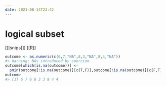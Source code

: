 ```yaml
---
date: 2021-08-14T23:42
---
```


# logical subset

[[[snips]]]
[[R]]

``` r
outcome <- as.numeric(c(6,7,"NA",8,3,"NA",8,4,"NA"))
#> Warning: NAs introduced by coercion
outcome[which(is.na(outcome))] <-
  pmin(outcome[!is.na(outcome)][c(T,F)],outcome[!is.na(outcome)][c(F,T)])
outcome
#> [1] 6 7 6 8 3 3 8 4 4
```
